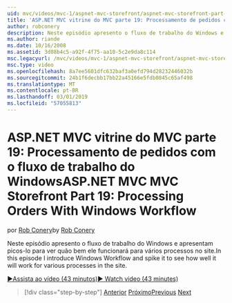 ```yaml
---
uid: mvc/videos/mvc-1/aspnet-mvc-storefront/aspnet-mvc-storefront-part-19-processing-orders-with-windows-workflow
title: 'ASP.NET MVC vitrine do MVC parte 19: Processamento de pedidos com o fluxo de trabalho do Windows | Microsoft Docs'
author: robconery
description: Neste episódio apresento o fluxo de trabalho do Windows e apresentam picos-lo para ver quão bem ele funcionará para vários processos no site.
ms.author: riande
ms.date: 10/16/2008
ms.assetid: 3d08b4c5-a92f-4f75-aa10-5c2e9da8c114
msc.legacyurl: /mvc/videos/mvc-1/aspnet-mvc-storefront/aspnet-mvc-storefront-part-19-processing-orders-with-windows-workflow
msc.type: video
ms.openlocfilehash: 8a7ee5601dfc632baf3a0efd794d28232446032b
ms.sourcegitcommit: 24b1f6decbb17bb22a45166e5fdb0845c65af498
ms.translationtype: MT
ms.contentlocale: pt-BR
ms.lasthandoff: 03/01/2019
ms.locfileid: "57055813"
---
```

<a name="aspnet-mvc-mvc-storefront-part-19-processing-orders-with-windows-workflow"></a><span data-ttu-id="ad7b8-103">ASP.NET MVC vitrine do MVC parte 19: Processamento de pedidos com o fluxo de trabalho do Windows</span><span class="sxs-lookup"><span data-stu-id="ad7b8-103">ASP.NET MVC MVC Storefront Part 19: Processing Orders With Windows Workflow</span></span>
====================
<span data-ttu-id="ad7b8-104">por [Rob Conery](https://github.com/robconery)</span><span class="sxs-lookup"><span data-stu-id="ad7b8-104">by [Rob Conery](https://github.com/robconery)</span></span>

<span data-ttu-id="ad7b8-105">Neste episódio apresento o fluxo de trabalho do Windows e apresentam picos-lo para ver quão bem ele funcionará para vários processos no site.</span><span class="sxs-lookup"><span data-stu-id="ad7b8-105">In this episode I introduce Windows Workflow and spike it to see how well it will work for various processes in the site.</span></span>

[<span data-ttu-id="ad7b8-106">&#9654;Assista ao vídeo (43 minutos)</span><span class="sxs-lookup"><span data-stu-id="ad7b8-106">&#9654; Watch video (43 minutes)</span></span>](https://channel9.msdn.com/Blogs/ASP-NET-Site-Videos/aspnet-mvc-mvc-storefront-part-19-processing-orders-with-windows-workflow)

> [!div class="step-by-step"]
> <span data-ttu-id="ad7b8-107">[Anterior](aspnet-mvc-storefront-part-18-creating-an-experience.md)
> [Próximo](aspnet-mvc-storefront-part-19a-windows-workflow-followup.md)</span><span class="sxs-lookup"><span data-stu-id="ad7b8-107">[Previous](aspnet-mvc-storefront-part-18-creating-an-experience.md)
[Next](aspnet-mvc-storefront-part-19a-windows-workflow-followup.md)</span></span>
